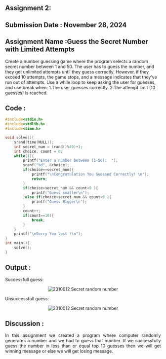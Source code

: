 ## Assignment 2:
## **Submission Date : November 28, 2024**
## Assignment Name :Guess the Secret Number with Limited Attempts
Create a number guessing game where the program selects a random secret number
between 1 and 50. The user has to guess the number, and they get unlimited attempts until
they guess correctly. However, if they exceed 10 attempts, the game stops, and a message
indicates that they’ve run out of attempts.
Use a while loop to keep asking the user for guesses, and use break when:
1.The user guesses correctly.
2.The attempt limit (10 guesses) is reached.

## **Code :**
~~~C
#include<stdio.h>
#include<stdlib.h>
#include<time.h>

void solve(){
    srand(time(NULL));
    int secret_num = (rand()%49)+1;
    int choice, count = 0;
    while(1){
        printf("Enter a number between (1-50):  ");
        scanf("%d", &choice);
        if(choice==secret_num){
            printf("\nCongratulation You Guessed Correctly! \n");
            return;
        }
        if(choice>secret_num && count<9 ){
            printf("Guess smaller\n");
        }else if(choice<secret_num && count<9 ){
            printf("Guess Bigger\n");
        }
        count++;
        if(count==10){
            break;
        }
    }
    printf("\nSorry You lost !\n");
}
int main(){
    solve();
}
~~~
## **Output :**
Successfull guess:
<p align="center">
<img  alt="2310012 Secret random number" src="https://github.com/user-attachments/assets/793c5b55-af73-4645-b886-4006a8d7d155">
</p>
Unsuccessfull guess:
<p align="center">
<img  alt="2310012 Secret random number" src="https://github.com/user-attachments/assets/6fef54e2-db8f-46a1-86a0-c8da8a567c10">
</p>

## **Discussion :**
<div align="justify">

In this assignment we created a program where computer randomly generates a number and we had to guess that number. If we successfully guess the number in less than or equal top 10 guesses then we will get winning message or else we will get losing message.
</div>
